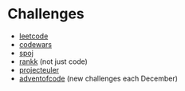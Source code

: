 # Challenges

* [leetcode](https://leetcode.com)
* [codewars](https://www.codewars.com)
* [spoj](https://www.spoj.com/problems/classical/)
* [rankk](https://www.rankk.org) (not just code)
* [projecteuler](https://projecteuler.net)
* [adventofcode](https://adventofcode.com) (new challenges each December)

